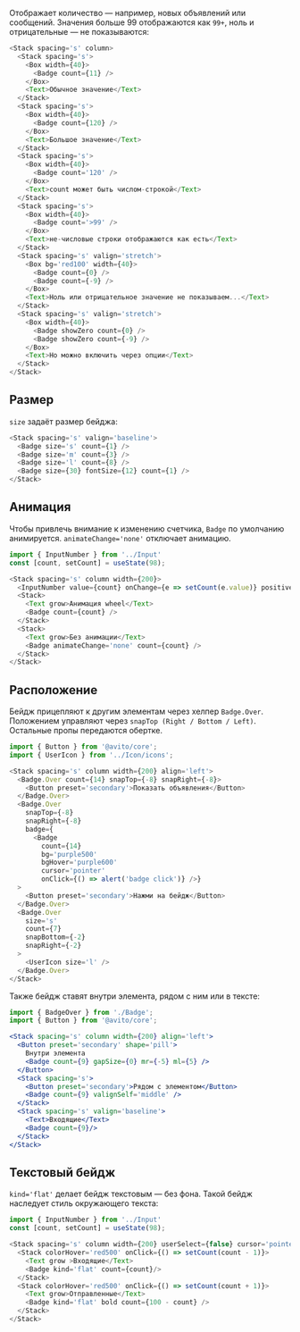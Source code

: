 Отображает количество — например, новых объявлений или сообщений. Значения больше 99 отображаются как `99+`, ноль и отрицательные — не показываются:

```js
<Stack spacing='s' column>
  <Stack spacing='s'>
    <Box width={40}>
      <Badge count={11} />
    </Box>
    <Text>Обычное значение</Text>
  </Stack>
  <Stack spacing='s'>
    <Box width={40}>
      <Badge count={120} />
    </Box>
    <Text>Большое значение</Text>
  </Stack>
  <Stack spacing='s'>
    <Box width={40}>
      <Badge count='120' />
    </Box>
    <Text>count может быть числом-строкой</Text>
  </Stack>
  <Stack spacing='s'>
    <Box width={40}>
      <Badge count='>99' />
    </Box>
    <Text>не-числовые строки отображаются как есть</Text>
  </Stack>
  <Stack spacing='s' valign='stretch'>
    <Box bg='red100' width={40}>
      <Badge count={0} />
      <Badge count={-9} />
    </Box>
    <Text>Ноль или отрицательное значение не показываем...</Text>
  </Stack>
  <Stack spacing='s' valign='stretch'>
    <Box width={40}>
      <Badge showZero count={0} />
      <Badge showZero count={-9} />
    </Box>
    <Text>Но можно включить через опции</Text>
  </Stack>
</Stack>
```

## Размер

`size` задаёт размер бейджа:

```js
<Stack spacing='s' valign='baseline'>
  <Badge size='s' count={1} />
  <Badge size='m' count={3} />
  <Badge size='l' count={8} />
  <Badge size={30} fontSize={12} count={1} />
</Stack>
```

## Анимация

Чтобы привлечь внимание к изменению счетчика, `Badge` по умолчанию анимируется. `animateChange='none'` отключает анимацию.

```js
import { InputNumber } from '../Input'
const [count, setCount] = useState(98);

<Stack spacing='s' column width={200}>
  <InputNumber value={count} onChange={e => setCount(e.value)} positiveOnly={false} />
  <Stack>
    <Text grow>Анимация wheel</Text>
    <Badge count={count} />
  </Stack>
  <Stack>
    <Text grow>Без анимации</Text>
    <Badge animateChange='none' count={count} />
  </Stack>
</Stack>
```

## Расположение

Бейдж прицепляют к другим элементам через хелпер `Badge.Over`. Положением управляют через `snapTop (Right / Bottom / Left)`. Остальные пропы передаются обертке.

```js
import { Button } from '@avito/core';
import { UserIcon } from '../Icon/icons';

<Stack spacing='s' column width={200} align='left'>
  <Badge.Over count={14} snapTop={-8} snapRight={-8}>
    <Button preset='secondary'>Показать объявления</Button>
  </Badge.Over>
  <Badge.Over
    snapTop={-8}
    snapRight={-8}
    badge={
      <Badge
        count={14}
        bg='purple500'
        bgHover='purple600'
        cursor='pointer'
        onClick={() => alert('badge click')} />}
  >
    <Button preset='secondary'>Нажми на бейдж</Button>
  </Badge.Over>
  <Badge.Over
    size='s'
    count={7}
    snapBottom={-2}
    snapRight={-2}
  >
    <UserIcon size='l' />
  </Badge.Over>
</Stack>
```

Также бейдж ставят внутри элемента, рядом с ним или в тексте:

```jsx
import { BadgeOver } from './Badge';
import { Button } from '@avito/core';

<Stack spacing='s' column width={200} align='left'>
  <Button preset='secondary' shape='pill'>
    Внутри элемента
    <Badge count={9} gapSize={0} mr={-5} ml={5} />
  </Button>
  <Stack spacing='s'>
    <Button preset='secondary'>Рядом с элементом</Button>
    <Badge count={9} valignSelf='middle' />
  </Stack>
  <Stack spacing='s' valign='baseline'>
    <Text>Входящие</Text>
    <Badge count={9}/>
  </Stack>
</Stack>
```

## Текстовый бейдж

`kind='flat'` делает бейдж текстовым — без фона. Такой бейдж наследует стиль окружающего текста:

```js
import { InputNumber } from '../Input'
const [count, setCount] = useState(98);

<Stack spacing='s' column width={200} userSelect={false} cursor='pointer' >
  <Stack colorHover='red500' onClick={() => setCount(count - 1)}>
    <Text grow >Входящие</Text>
    <Badge kind='flat' count={count}/>
  </Stack>
  <Stack colorHover='red500' onClick={() => setCount(count + 1)}>
    <Text grow>Отправленные</Text>
    <Badge kind='flat' bold count={100 - count} />
  </Stack>
</Stack>
```
